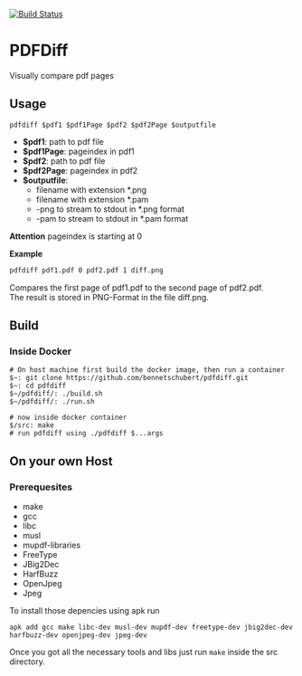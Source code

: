 [![Build Status](https://travis-ci.org/bennetschubert/pdfdiff.svg?branch=master)](https://travis-ci.org/bennetschubert/pdfdiff)

# PDFDiff

Visually compare pdf pages

## Usage
`pdfdiff $pdf1 $pdf1Page $pdf2 $pdf2Page $outputfile`

- **$pdf1**: path to pdf file
- **$pdf1Page**: pageindex in pdf1
- **$pdf2**: path to pdf file
- **$pdf2Page**: pageindex in pdf2
- **$outputfile**:
	- filename with extension \*.png
	- filename with extension \*.pam
	- -png to stream to stdout in \*.png format
	- -pam to stream to stdout in \*.pam format

**Attention** pageindex is starting at 0

**Example**
```bash
pdfdiff pdf1.pdf 0 pdf2.pdf 1 diff.png
```

Compares the first page of pdf1.pdf to the second page of pdf2.pdf.\
The result is stored in PNG-Format in the file diff.png.

## Build
### Inside Docker
```
# On host machine first build the docker image, then run a container
$~: git clone https://github.com/bennetschubert/pdfdiff.git
$~: cd pdfdiff 
$~/pdfdiff/: ./build.sh
$~/pdfdiff/: ./run.sh

# now inside docker container
$/src: make
# run pdfdiff using ./pdfdiff $...args
```

## On your own Host 
### Prerequesites
- make
- gcc
- libc
- musl
- mupdf-libraries
- FreeType
- JBig2Dec
- HarfBuzz
- OpenJpeg
- Jpeg

To install those depencies using apk run

`apk add gcc make libc-dev musl-dev mupdf-dev freetype-dev jbig2dec-dev harfbuzz-dev openjpeg-dev jpeg-dev`

Once you got all the necessary tools and libs just run `make` inside the src directory.
